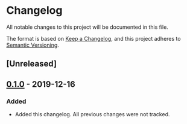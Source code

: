 # Changelog
All notable changes to this project will be documented in this file.

The format is based on [Keep a Changelog](https://keepachangelog.com/en/1.0.0/),
and this project adheres to [Semantic Versioning](https://semver.org/spec/v2.0.0.html).

## [Unreleased]

## [0.1.0] - 2019-12-16
### Added
- Added this changelog. All previous changes were not tracked.

[0.1.0]: https://github.com/unicef/publicgoods-candidates/releases/tag/v0.1.0